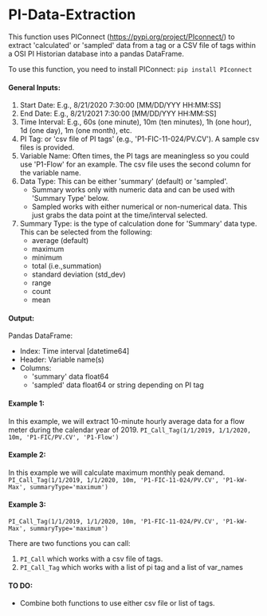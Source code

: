 # PI-Data-Extraction
This function uses PIConnect (https://pypi.org/project/PIconnect/) to extract 
'calculated' or 'sampled' data from a tag or a CSV file of tags within a OSI 
PI Historian database into a pandas DataFrame.

To use this function, you need to install PIConnect: 
`pip install PIconnect`

#### General Inputs:
1. Start Date: E.g., 8/21/2020  7:30:00 [MM/DD/YYY HH:MM:SS]
2. End Date: E.g., 8/21/2021  7:30:00 [MM/DD/YYY HH:MM:SS]
3. Time Interval: E.g., 60s (one minute), 10m (ten minutes), 1h (one hour), 1d (one day), 1m (one month), etc.
4. PI Tag: or 'csv file of PI tags' (e.g., 'P1-FIC-11-024/PV.CV'). A sample csv files is provided.
5. Variable Name: Often times, the PI tags are meaningless so you could use 'P1-Flow' for an example. The csv file uses the second column for the variable name.
6. Data Type: This can be either 'summary' (default) or 'sampled'.
	 - Summary works only with numeric data and can be used with 'Summary Type' below.
	 - Sampled works with either numerical or non-numerical data. This just grabs the data point at the time/interval selected.
7. Summary Type: is the type of calculation done for 'Summary' data type. This can be selected from the following:
	 - average (default)
   - maximum
   - minimum
   - total (i.e.,summation)
   - standard deviation (std_dev)
   - range
   - count
   - mean

#### Output:
Pandas DataFrame:
- Index: Time interval [datetime64]
- Header: Variable name(s)
- Columns: 
	* 'summary' data float64
	* 'sampled' data float64 or string depending on PI tag
               
#### Example 1:
In this example, we will extract 10-minute hourly average data for a flow meter during the calendar year of 2019.
`PI_Call_Tag(1/1/2019, 1/1/2020, 10m, 'P1-FIC/PV.CV', 'P1-Flow')`

#### Example 2:
In this example we will calculate maximum monthly peak demand.
`PI_Call_Tag(1/1/2019, 1/1/2020, 10m, 'P1-FIC-11-024/PV.CV', 'P1-kW-Max', summaryType='maximum')`
    
#### Example 3: 
`PI_Call_Tag(1/1/2019, 1/1/2020, 10m, 'P1-FIC-11-024/PV.CV', 'P1-kW-Max', summaryType='maximum')`

There are two functions you can call:
1. `PI_Call` which works with a csv file of tags.
2. `PI_Call_Tag` which works with a list of pi tag and a list of var_names

#### TO DO:
- Combine both functions to use either csv file or list of tags.
